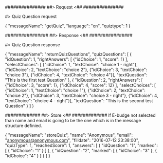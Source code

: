 ###############
##> Request <##
###############

#> Quiz Question request

{
  "messageName": "getQuiz", 
  "language": "en", 
  "quiztype": 1
}


################
##> Response <##
################

#> Quiz Question response

{
  "messageName": "returnQuizQuestions", 
  "quizQuestions": [
    {
      "idQuestion": 1,
      "rightAnswers": [
        {"idChoice": 1, "score": 1}
      ],
      "selectChoices": [
        {"idChoice": 1, "textChoice": "choice 1 - right"},
        {"idChoice": 2, "textChoice": "choice 2"},
        {"idChoice": 3, "textChoice": "choice 3"},
        {"idChoice": 4, "textChoice": "choice 4"}],
      "textQuestion": "This is the first test Question"
    },
    {
      "idQuestion": 2,
      "rightAnswers": [
        {"idChoice": 3, "score": 1},
        {"idChoice": 4, "score": 12}
      ],
      "selectChoices": [
        {"idChoice": 1, "textChoice": "choice 1"},
        {"idChoice": 2, "textChoice": "choice 2"},
        {"idChoice": 3, "textChoice": "choice 3 - right"},
        {"idChoice": 4, "textChoice": "choice 4 - right"}],
      "textQuestion": "This is the second test Question"
    }
  ]
}

#############
##> Store <##
#############
If E-budge not selected than name and email is going to be the one which is in the message structure definied.

{
  "messageName": "storeQuiz", 
  "name": "Anonymous", 
  "email": "anonymous@anonymous.com", 
  "filldate": "2016-07-12 23:38:00", 
  "quizType": 1, 
  "reachedScore": 1,
  "answers": [
    {
      "idQuestion": "1", 
      "marked": [
        {
          "idChoice": "1"
        }
      ]
    }, 
    {
      "idQuestion": "2", 
      "marked": [
        {
          "idChoice": "3"
        }, 
        {
          "idChoice": "4"
        }
      ]
    }
  ]
}


